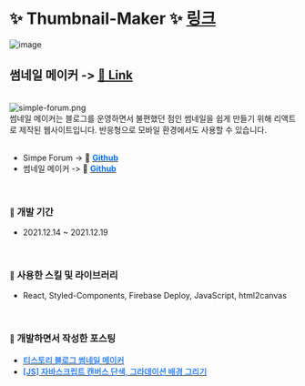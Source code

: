 # ✨ Thumbnail-Maker ✨ [링크](https://thumbnail-maker.web.app/)

![image](https://i0.wp.com/user-images.githubusercontent.com/38034518/153426584-86e21b47-4f59-476c-9330-e829be713def.png?w=750&ssl=1)

<h2><strong>썸네일 메이커</strong>  -> <a href='https://www.simple-forum.site/' target="_black">🔗 Link</a></h2>
<br>
<img src="https://user-images.githubusercontent.com/38034518/156158206-a8cde8a0-ad0a-4288-8348-5073bc39c162.png" alt="simple-forum.png">
<br>
썸네일 메이커는 블로그를 운영하면서 불편했던 점인 썸네일을 쉽게 만들기 위해 리액트로 제작된 웹사이트입니다. 반응형으로 모바일 환경에서도 사용할 수 있습니다.
<br/><br/>

<ul><li>Simpe Forum -> 🔗 <strong><a href="https://github.com/junheeleeme/Thumb-Maker"><span style="color: #0070ff" data-raw-html="span">Github</span></a></strong></li><li>썸네일 메이커 -> 🔗 <strong><a href="https://github.com/junheeleeme/Thumb-Maker"><span style="color: #0070ff" data-raw-html="span">Github</span></a></strong></li></ul>


<br>
<h3><strong><span style="color: rgb(38, 38, 38); font-family: -apple-system, 'system-ui', 'Segoe UI', Roboto, Helvetica, Arial, sans-serif; font-size: 14px; font-style: normal; font-variant-ligatures: normal; font-variant-caps: normal; font-weight: 400; letter-spacing: normal; orphans: 2; text-align: left; text-indent: 0px; text-transform: none; white-space: normal; widows: 2; word-spacing: 0px; -webkit-text-stroke-width: 0px; background-color: rgb(255, 255, 255); text-decoration-thickness: initial; text-decoration-style: initial; text-decoration-color: initial; display: inline !important; float: none;" data-raw-html="span">📌</span> 개발 기간</strong></h3>
<ul>
  <li>
    2021.12.14 ~ 2021.12.19
  </li>
</ul>


<br>
<h3><strong><span style="color: rgb(38, 38, 38); font-family: -apple-system, 'system-ui', 'Segoe UI', Roboto, Helvetica, Arial, sans-serif; font-size: 14px; font-style: normal; font-variant-ligatures: normal; font-variant-caps: normal; font-weight: 400; letter-spacing: normal; orphans: 2; text-align: left; text-indent: 0px; text-transform: none; white-space: normal; widows: 2; word-spacing: 0px; -webkit-text-stroke-width: 0px; background-color: rgb(255, 255, 255); text-decoration-thickness: initial; text-decoration-style: initial; text-decoration-color: initial; display: inline !important; float: none;" data-raw-html="span">📌</span> 사용한 스킬 및 라이브러리</strong></h3>
<ul>
  <li>
    React, Styled-Components, Firebase Deploy, JavaScript, html2canvas
  </li>
</ul>

<br>
<h3><strong><span style="color: rgb(38, 38, 38); font-family: -apple-system, 'system-ui', 'Segoe UI', Roboto, Helvetica, Arial, sans-serif; font-size: 14px; font-style: normal; font-variant-ligatures: normal; font-variant-caps: normal; font-weight: 400; letter-spacing: normal; orphans: 2; text-align: left; text-indent: 0px; text-transform: none; white-space: normal; widows: 2; word-spacing: 0px; -webkit-text-stroke-width: 0px; background-color: rgb(255, 255, 255); text-decoration-thickness: initial; text-decoration-style: initial; text-decoration-color: initial; display: inline !important; float: none;" data-raw-html="span">📌</span> 개발하면서 작성한 포스팅</strong></h3>
<ul>
  <li>
    <strong>
      <a href="https://juni-official.tistory.com/217">
        <span style="color: #2f80ff" data-raw-html="span">
          티스토리 블로그 썸네일 메이커
        </span>
      </a>
    </strong>
  </li>
  <li>
    <strong>
      <a href="https://juni-official.tistory.com/215">
        <span style="color: #2f80ff" data-raw-html="span">
          [JS] 자바스크립트 캔버스 단색, 그라데이션 배경 그리기
        </span>
      </a>
    </strong>
  </li>
</ul>
